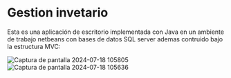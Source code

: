 # Gestion invetario
Esta es una aplicación de escritorio implementada con Java en un ambiente de trabajo netbeans con bases de datos SQL server ademas contruido bajo la estructura MVC:

![Captura de pantalla 2024-07-18 105805](https://github.com/user-attachments/assets/abab9fd6-bd75-464d-a2e4-49a5d4938177)
![Captura de pantalla 2024-07-18 105636](https://github.com/user-attachments/assets/cdfba868-e295-4624-a771-8610686ad18b)
